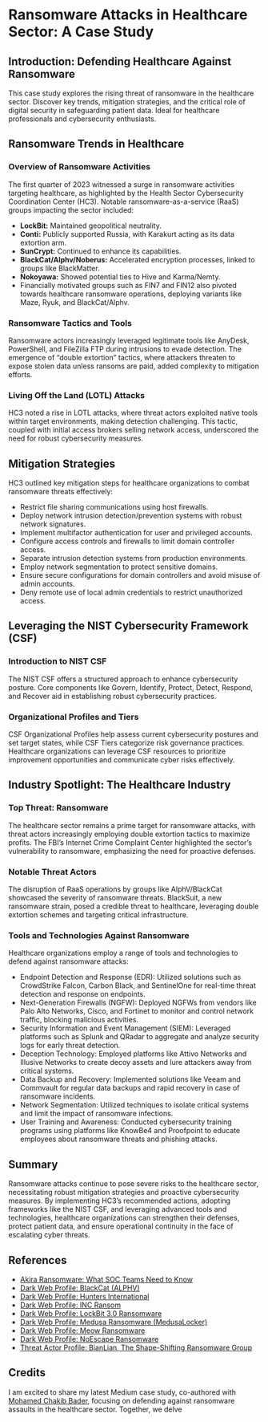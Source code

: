 # Ransomware Attacks in Healthcare Sector: A Case Study

## Introduction: Defending Healthcare Against Ransomware

This case study explores the rising threat of ransomware in the healthcare sector. Discover key trends, mitigation strategies, and the critical role of digital security in safeguarding patient data. Ideal for healthcare professionals and cybersecurity enthusiasts.

## Ransomware Trends in Healthcare
### Overview of Ransomware Activities
The first quarter of 2023 witnessed a surge in ransomware activities targeting healthcare, as highlighted by the Health Sector Cybersecurity Coordination Center (HC3). Notable ransomware-as-a-service (RaaS) groups impacting the sector included:

- **LockBit:** Maintained geopolitical neutrality.
- **Conti:** Publicly supported Russia, with Karakurt acting as its data extortion arm.
- **SunCrypt:** Continued to enhance its capabilities.
- **BlackCat/Alphv/Noberus:** Accelerated encryption processes, linked to groups like BlackMatter.
- **Nokoyawa:** Showed potential ties to Hive and Karma/Nemty.
- Financially motivated groups such as FIN7 and FIN12 also pivoted towards healthcare ransomware operations, deploying variants like Maze, Ryuk, and BlackCat/Alphv.

### Ransomware Tactics and Tools
Ransomware actors increasingly leveraged legitimate tools like AnyDesk, PowerShell, and FileZilla FTP during intrusions to evade detection. The emergence of “double extortion” tactics, where attackers threaten to expose stolen data unless ransoms are paid, added complexity to mitigation efforts.

### Living Off the Land (LOTL) Attacks
HC3 noted a rise in LOTL attacks, where threat actors exploited native tools within target environments, making detection challenging. This tactic, coupled with initial access brokers selling network access, underscored the need for robust cybersecurity measures.

## Mitigation Strategies
HC3 outlined key mitigation steps for healthcare organizations to combat ransomware threats effectively:

- Restrict file sharing communications using host firewalls.
- Deploy network intrusion detection/prevention systems with robust network signatures.
- Implement multifactor authentication for user and privileged accounts.
- Configure access controls and firewalls to limit domain controller access.
- Separate intrusion detection systems from production environments.
- Employ network segmentation to protect sensitive domains.
- Ensure secure configurations for domain controllers and avoid misuse of admin accounts.
- Deny remote use of local admin credentials to restrict unauthorized access.

## Leveraging the NIST Cybersecurity Framework (CSF)
### Introduction to NIST CSF
The NIST CSF offers a structured approach to enhance cybersecurity posture. Core components like Govern, Identify, Protect, Detect, Respond, and Recover aid in establishing robust cybersecurity practices.

### Organizational Profiles and Tiers
CSF Organizational Profiles help assess current cybersecurity postures and set target states, while CSF Tiers categorize risk governance practices. Healthcare organizations can leverage CSF resources to prioritize improvement opportunities and communicate cyber risks effectively.

## Industry Spotlight: The Healthcare Industry
### Top Threat: Ransomware
The healthcare sector remains a prime target for ransomware attacks, with threat actors increasingly employing double extortion tactics to maximize profits. The FBI’s Internet Crime Complaint Center highlighted the sector’s vulnerability to ransomware, emphasizing the need for proactive defenses.

### Notable Threat Actors
The disruption of RaaS operations by groups like AlphV/BlackCat showcased the severity of ransomware threats. BlackSuit, a new ransomware strain, posed a credible threat to healthcare, leveraging double extortion schemes and targeting critical infrastructure.

### Tools and Technologies Against Ransomware
Healthcare organizations employ a range of tools and technologies to defend against ransomware attacks:

- Endpoint Detection and Response (EDR): Utilized solutions such as CrowdStrike Falcon, Carbon Black, and SentinelOne for real-time threat detection and response on endpoints.
- Next-Generation Firewalls (NGFW): Deployed NGFWs from vendors like Palo Alto Networks, Cisco, and Fortinet to monitor and control network traffic, blocking malicious activities.
- Security Information and Event Management (SIEM): Leveraged platforms such as Splunk and QRadar to aggregate and analyze security logs for early threat detection.
- Deception Technology: Employed platforms like Attivo Networks and Illusive Networks to create decoy assets and lure attackers away from critical systems.
- Data Backup and Recovery: Implemented solutions like Veeam and Commvault for regular data backups and rapid recovery in case of ransomware incidents.
- Network Segmentation: Utilized techniques to isolate critical systems and limit the impact of ransomware infections.
- User Training and Awareness: Conducted cybersecurity training programs using platforms like KnowBe4 and Proofpoint to educate employees about ransomware threats and phishing attacks.

## Summary
Ransomware attacks continue to pose severe risks to the healthcare sector, necessitating robust mitigation strategies and proactive cybersecurity measures. By implementing HC3’s recommended actions, adopting frameworks like the NIST CSF, and leveraging advanced tools and technologies, healthcare organizations can strengthen their defenses, protect patient data, and ensure operational continuity in the face of escalating cyber threats.

## References
- [Akira Ransomware: What SOC Teams Need to Know](https://cyberint.com/blog/research/akira-ransomware-what-soc-teams-need-to-know/)
- [Dark Web Profile: BlackCat (ALPHV)](https://socradar.io/dark-web-profile-blackcat-alphv/)
- [Dark Web Profile: Hunters International](https://socradar.io/dark-web-profile-hunters-international/)
- [Dark Web Profile: INC Ransom](https://socradar.io/dark-web-profile-inc-ransom/)
- [Dark Web Profile: LockBit 3.0 Ransomware](https://socradar.io/dark-web-profile-lockbit-3-0-ransomware/)
- [Dark Web Profile: Medusa Ransomware (MedusaLocker)](https://socradar.io/dark-web-profile-medusa-ransomware-medusalocker/)
- [Dark Web Profile: Meow Ransomware](https://socradar.io/dark-web-profile-medusa-ransomware-medusalocker/)
- [Dark Web Profile: NoEscape Ransomware](https://socradar.io/dark-web-profile-noescape-ransomware/)
- [Threat Actor Profile: BianLian, The Shape-Shifting Ransomware Group](https://socradar.io/threat-actor-profile-bianlian-the-shape-shifting-ransomware-group/)

## Credits
I am excited to share my latest Medium case study, co-authored with [Mohamed Chakib Bader](https://www.linkedin.com/in/mohamed-chakib-bader-60487b277/), focusing on defending against ransomware assaults in the healthcare sector. Together, we delve



